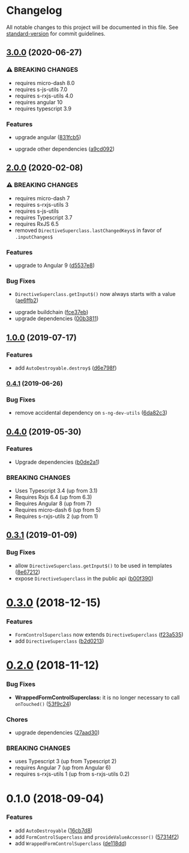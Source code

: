 # Changelog

All notable changes to this project will be documented in this file. See [standard-version](https://github.com/conventional-changelog/standard-version) for commit guidelines.

## [3.0.0](https://github.com/simontonsoftware/s-ng-utils/compare/v2.0.0...v3.0.0) (2020-06-27)

### ⚠ BREAKING CHANGES

- requires micro-dash 8.0
- requires s-js-utils 7.0
- requires s-rxjs-utils 4.0
- requires angular 10
- requires typescript 3.9

### Features

- upgrade angular ([831fcb5](https://github.com/simontonsoftware/s-ng-utils/commit/831fcb5207cab03ba919fc19760293f7a9ff4af4))

* upgrade other dependencies ([a9cd092](https://github.com/simontonsoftware/s-ng-utils/commit/a9cd092ad84fbf53e93771506c3b6bb0614112b0))

## [2.0.0](https://github.com/simontonsoftware/s-ng-utils/compare/v1.0.0...v2.0.0) (2020-02-08)

### ⚠ BREAKING CHANGES

- requires micro-dash 7
- requires s-rxjs-utils 3
- requires s-js-utils
- requires Typescript 3.7
- requires RxJS 6.5
- removed `DirectiveSuperclass.lastChangedKeys$` in favor of `.inputChanges$`

### Features

- upgrade to Angular 9 ([d5537e8](https://github.com/simontonsoftware/s-ng-utils/commit/d5537e81cc231b3f7971560166211226b25aa399))

### Bug Fixes

- `DirectiveSuperclass.getInput$()` now always starts with a value ([ae6ffb2](https://github.com/simontonsoftware/s-ng-utils/commit/ae6ffb2c42f2af041091f23d3093645d1358fa04))

* upgrade buildchain ([fce37eb](https://github.com/simontonsoftware/s-ng-utils/commit/fce37ebd8e9bd362f1ac085a8cca2f9509d20a6e))
* upgrade dependencies ([00b3811](https://github.com/simontonsoftware/s-ng-utils/commit/00b38110ffd829646a4c50c1e5c2dd8e739b9f2f))

## [1.0.0](https://github.com/simontonsoftware/s-ng-utils/compare/v0.4.1...v1.0.0) (2019-07-17)

### Features

- add `AutoDestroyable.destroy$` ([d6e798f](https://github.com/simontonsoftware/s-ng-utils/commit/d6e798f))

### [0.4.1](https://github.com/simontonsoftware/s-ng-utils/compare/v0.4.0...v0.4.1) (2019-06-26)

### Bug Fixes

- remove accidental dependency on `s-ng-dev-utils` ([6da82c3](https://github.com/simontonsoftware/s-ng-utils/commit/6da82c3))

## [0.4.0](https://github.com/simontonsoftware/s-ng-utils/compare/v0.3.1...v0.4.0) (2019-05-30)

### Features

- Upgrade dependencies ([b0de2a1](https://github.com/simontonsoftware/s-ng-utils/commit/b0de2a1))

### BREAKING CHANGES

- Uses Typescript 3.4 (up from 3.1)
- Requires Rxjs 6.4 (up from 6.3)
- Requires Angular 8 (up from 7)
- Requires micro-dash 6 (up from 5)
- Requires s-rxjs-utils 2 (up from 1)

<a name="0.3.1"></a>

## [0.3.1](https://github.com/simontonsoftware/s-ng-utils/compare/v0.3.0...v0.3.1) (2019-01-09)

### Bug Fixes

- allow `DirectiveSuperclass.getInput$()` to be used in templates ([8e67212](https://github.com/simontonsoftware/s-ng-utils/commit/8e67212))
- expose `DirectiveSuperclass` in the public api ([b00f390](https://github.com/simontonsoftware/s-ng-utils/commit/b00f390))

<a name="0.3.0"></a>

# [0.3.0](https://github.com/simontonsoftware/s-ng-utils/compare/v0.2.0...v0.3.0) (2018-12-15)

### Features

- `FormControlSuperclass` now extends `DirectiveSuperclass` ([f23a535](https://github.com/simontonsoftware/s-ng-utils/commit/f23a535))
- add `DirectiveSuperclass` ([b2d0213](https://github.com/simontonsoftware/s-ng-utils/commit/b2d0213))

<a name="0.2.0"></a>

# [0.2.0](https://github.com/simontonsoftware/s-ng-utils/compare/v0.1.0...v0.2.0) (2018-11-12)

### Bug Fixes

- **WrappedFormControlSuperclass:** it is no longer necessary to call `onTouched()` ([53f9c24](https://github.com/simontonsoftware/s-ng-utils/commit/53f9c24))

### Chores

- upgrade dependencies ([27aad30](https://github.com/simontonsoftware/s-ng-utils/commit/27aad30))

### BREAKING CHANGES

- uses Typescript 3 (up from Typescript 2)
- requires Angular 7 (up from Angular 6)
- requires s-rxjs-utils 1 (up from s-rxjs-utils 0.2)

<a name="0.1.0"></a>

# 0.1.0 (2018-09-04)

### Features

- add `AutoDestroyable` ([16cb7d8](https://github.com/simontonsoftware/s-ng-utils/commit/16cb7d8))
- add `FormControlSuperclass` and `provideValueAccessor()` ([57314f2](https://github.com/simontonsoftware/s-ng-utils/commit/57314f2))
- add `WrappedFormControlSuperclass` ([de118dd](https://github.com/simontonsoftware/s-ng-utils/commit/de118dd))

